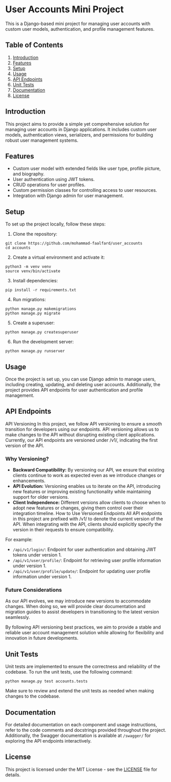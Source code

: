 ﻿# User Accounts Mini Project

This is a Django-based mini project for managing user accounts with custom user models, authentication, and profile management features.

## Table of Contents

1. [Introduction](#introduction)
2. [Features](#features)
3. [Setup](#setup)
4. [Usage](#usage)
5. [API Endpoints](#api-endpoints)
6. [Unit Tests](#unit-tests)
7. [Documentation](#documentation)
8. [License](#license)

## Introduction

This project aims to provide a simple yet comprehensive solution for managing user accounts in Django applications. It includes custom user models, authentication views, serializers, and permissions for building robust user management systems.

## Features

- Custom user model with extended fields like user type, profile picture, and biography.
- User authentication using JWT tokens.
- CRUD operations for user profiles.
- Custom permission classes for controlling access to user resources.
- Integration with Django admin for user management.

## Setup

To set up the project locally, follow these steps:

1. Clone the repository:

```
git clone https://github.com/mohammad-faalfard/user_accounts
cd accounts
```

2. Create a virtual environment and activate it:

```
python3 -m venv venv
source venv/bin/activate
```

3. Install dependencies:

```
pip install -r requirements.txt
```

4. Run migrations:

```
python manage.py makemigrations
python manage.py migrate
```

5. Create a superuser:

```
python manage.py createsuperuser
```

6. Run the development server:

```
python manage.py runserver
```

## Usage

Once the project is set up, you can use Django admin to manage users, including creating, updating, and deleting user accounts. Additionally, the project provides API endpoints for user authentication and profile management.

## API Endpoints

API Versioning
In this project, we follow API versioning to ensure a smooth transition for developers using our endpoints. API versioning allows us to make changes to the API without disrupting existing client applications. Currently, our API endpoints are versioned under /v1/, indicating the first version of the API.

### Why Versioning?
- **Backward Compatibility:** By versioning our API, we ensure that existing clients continue to work as expected even as we introduce changes or enhancements.
- **API Evolution:** Versioning enables us to iterate on the API, introducing new features or improving existing functionality while maintaining support for older versions.
- **Client Independence:** Different versions allow clients to choose when to adopt new features or changes, giving them control over their integration timeline.
How to Use Versioned Endpoints
All API endpoints in this project are prefixed with /v1/ to denote the current version of the API. When integrating with the API, clients should explicitly specify the version in their requests to ensure compatibility.

For example:

- `/api/v1/login/`: Endpoint for user authentication and obtaining JWT tokens under version 1.
- `/api/v1/user/profile/`: Endpoint for retrieving user profile information under version 1.
- `/api/v1/user/profile/update/`: Endpoint for updating user profile information under version 1.


### Future Considerations
As our API evolves, we may introduce new versions to accommodate changes. When doing so, we will provide clear documentation and migration guides to assist developers in transitioning to the latest version seamlessly.

By following API versioning best practices, we aim to provide a stable and reliable user account management solution while allowing for flexibility and innovation in future developments.
## Unit Tests

Unit tests are implemented to ensure the correctness and reliability of the codebase. To run the unit tests, use the following command:

```
python manage.py test accounts.tests
```

Make sure to review and extend the unit tests as needed when making changes to the codebase.

## Documentation

For detailed documentation on each component and usage instructions, refer to the code comments and docstrings provided throughout the project. Additionally, the Swagger documentation is available at `/swagger/` for exploring the API endpoints interactively.


## License

This project is licensed under the MIT License - see the [LICENSE](LICENSE) file for details.
